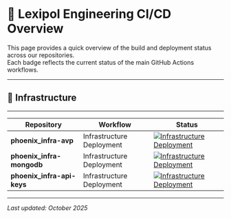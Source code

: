 # 🚀 Lexipol Engineering CI/CD Overview

This page provides a quick overview of the build and deployment status across our repositories.  
Each badge reflects the current status of the main GitHub Actions workflows.

---

## 🧱 Infrastructure

---

| Repository | Workflow | Status |
|-------------|-----------|--------|
| **phoenix_infra-avp** | Infrastructure Deployment | [![Infrastructure Deployment](https://github.com/praetoriandigital/phoenix_infra-avp/actions/workflows/infrastructure.yml/badge.svg)](https://github.com/praetoriandigital/phoenix_infra-avp/actions/workflows/infrastructure.yml) |
| **phoenix_infra-mongodb** | Infrastructure Deployment | [![Infrastructure Deployment](https://github.com/praetoriandigital/phoenix_infra-mongodb/actions/workflows/infrastructure.yml/badge.svg)](https://github.com/praetoriandigital/phoenix_infra-mongodb/actions/workflows/infrastructure.yml) |
| **phoenix_infra-api-keys** | Infrastructure Deployment | [![Infrastructure Deployment](https://github.com/praetoriandigital/phoenix_infra-api-keys/actions/workflows/infrastructure.yml/badge.svg)](https://github.com/praetoriandigital/phoenix_infra-api-keys/actions/workflows/infrastructure.yml) |

---

_Last updated: October 2025_